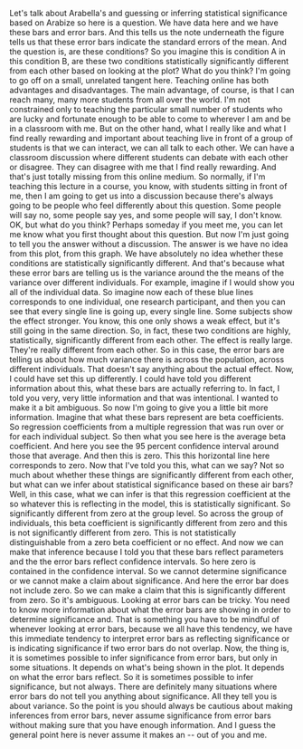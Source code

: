  Let's talk about Arabella's and guessing or inferring statistical significance based on Arabize so here is a question. We have data here and we have these bars and error bars. And this tells us the note underneath the figure tells us that these error bars indicate the standard errors of the mean. And the question is, are these conditions? So you imagine this is condition A in this condition B, are these two conditions statistically significantly different from each other based on looking at the plot? What do you think? I'm going to go off on a small, unrelated tangent here. Teaching online has both advantages and disadvantages. The main advantage, of course, is that I can reach many, many more students from all over the world. I'm not constrained only to teaching the particular small number of students who are lucky and fortunate enough to be able to come to wherever I am and be in a classroom with me. But on the other hand, what I really like and what I find really rewarding and important about teaching live in front of a group of students is that we can interact, we can all talk to each other. We can have a classroom discussion where different students can debate with each other or disagree. They can disagree with me that I find really rewarding. And that's just totally missing from this online medium. So normally, if I'm teaching this lecture in a course, you know, with students sitting in front of me, then I am going to get us into a discussion because there's always going to be people who feel differently about this question. Some people will say no, some people say yes, and some people will say, I don't know. OK, but what do you think? Perhaps someday if you meet me, you can let me know what you first thought about this question. But now I'm just going to tell you the answer without a discussion. The answer is we have no idea from this plot, from this graph. We have absolutely no idea whether these conditions are statistically significantly different. And that's because what these error bars are telling us is the variance around the the means of the variance over different individuals. For example, imagine if I would show you all of the individual data. So imagine now each of these blue lines corresponds to one individual, one research participant, and then you can see that every single line is going up, every single line. Some subjects show the effect stronger. You know, this one only shows a weak effect, but it's still going in the same direction. So, in fact, these two conditions are highly, statistically, significantly different from each other. The effect is really large. They're really different from each other. So in this case, the error bars are telling us about how much variance there is across the population, across different individuals. That doesn't say anything about the actual effect. Now, I could have set this up differently. I could have told you different information about this, what these bars are actually referring to. In fact, I told you very, very little information and that was intentional. I wanted to make it a bit ambiguous. So now I'm going to give you a little bit more information. Imagine that what these bars represent are beta coefficients. So regression coefficients from a multiple regression that was run over or for each individual subject. So then what you see here is the average beta coefficient. And here you see the 95 percent confidence interval around those that average. And then this is zero. This this horizontal line here corresponds to zero. Now that I've told you this, what can we say? Not so much about whether these things are significantly different from each other, but what can we infer about statistical significance based on these air bars? Well, in this case, what we can infer is that this regression coefficient at the so whatever this is reflecting in the model, this is statistically significant. So significantly different from zero at the group level. So across the group of individuals, this beta coefficient is significantly different from zero and this is not significantly different from zero. This is not statistically distinguishable from a zero beta coefficient or no effect. And now we can make that inference because I told you that these bars reflect parameters and the the error bars reflect confidence intervals. So here zero is contained in the confidence interval. So we cannot determine significance or we cannot make a claim about significance. And here the error bar does not include zero. So we can make a claim that this is significantly different from zero. So it's ambiguous. Looking at error bars can be tricky. You need to know more information about what the error bars are showing in order to determine significance and. That is something you have to be mindful of whenever looking at error bars, because we all have this tendency, we have this immediate tendency to interpret error bars as reflecting significance or is indicating significance if two error bars do not overlap. Now, the thing is, it is sometimes possible to infer significance from error bars, but only in some situations. It depends on what's being shown in the plot. It depends on what the error bars reflect. So it is sometimes possible to infer significance, but not always. There are definitely many situations where error bars do not tell you anything about significance. All they tell you is about variance. So the point is you should always be cautious about making inferences from error bars, never assume significance from error bars without making sure that you have enough information. And I guess the general point here is never assume it makes an -- out of you and me.